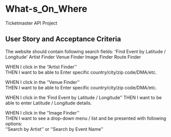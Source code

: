 # What-s_On_Where

Ticketmaster API Project

## User Story and Acceptance Criteria

The website should contain following search fields:
'Find Event by Latitude / Longitude'
Artist Finder
Venue Finder
Image Finder
Route Finder

WHEN I click in the ‘’Artist Finder’’  
THEN I want to be able to Enter specific country/city/zip code/DMA/etc.

WHEN I click in the ‘’Venue Finder’’  
THEN I want to be able to Enter specific country/city/zip code/DMA/etc.

WHEN I click in the ‘Find Event by Latitude / Longitude’’
THEN I want to be able to enter Latitude / Longitude details.

WHEN I click in the ‘’Image Finder’’  
THEN I want to see a drop-down menu / list and be presented with following options:  
‘’Search by Artist’’ or ‘’Search by Event Name’’
